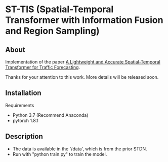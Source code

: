 # ST-TIS (Spatial-Temporal Transformer with Information Fusion and Region Sampling)


## About
Implementation of the paper [A Lightweight and Accurate Spatial-Temporal Transformer for Traffic Forecasting](https://arxiv.org/abs/2201.00008).

Thanks for your attention to this work. More details will be released soon.

## Installation
Requirements

 - Python 3.7 (Recommend Anaconda)
 - pytorch 1.8.1

## Description

  - The data is available in the '/data', which is from the prior STDN.
  - Run with "python train.py" to train the model.
